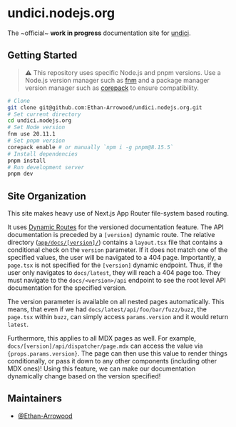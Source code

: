 # undici.nodejs.org

The ~official~ **work in progress** documentation site for [undici](https://github.com/nodejs/undici).

## Getting Started

> ⚠️ This repository uses specific Node.js and pnpm versions. Use a Node.js version manager such as [fnm](https://github.com/Schniz/fnm) and a package manager version manager such as [corepack](https://nodejs.org/api/corepack.html) to ensure compatibility.

```sh
# Clone
git clone git@github.com:Ethan-Arrowood/undici.nodejs.org.git
# Set current directory
cd undici.nodejs.org
# Set Node version
fnm use 20.11.1
# Set pnpm version
corepack enable # or manually `npm i -g pnpm@8.15.5`
# Install dependencies
pnpm install
# Run development server
pnpm dev
```

## Site Organization

This site makes heavy use of Next.js App Router file-system based routing.

It uses [Dynamic Routes](https://nextjs.org/docs/app/building-your-application/routing/dynamic-routes) for the versioned documentation feature. The API documentation is preceded by a `[version]` dynamic route. The relative directory ([`app/docs/[version]/`](./app/docs/[version]/)) contains a `layout.tsx` file that contains a conditional check on the `version` parameter. If it does not match one of the specified values, the user will be navigated to a 404 page. Importantly, a `page.tsx` is not specified for the `[version]` dynamic endpoint. Thus, if the user only navigates to `docs/latest`, they will reach a 404 page too. They must navigate to the `docs/<version>/api` endpoint to see the root level API documentation for the specified version.

The version parameter is available on all nested pages automatically. This means, that even if we had `docs/latest/api/foo/bar/fuzz/buzz`, the `page.tsx` within `buzz`, can simply access `params.version` and it would return `latest`.

Furthermore, this applies to all MDX pages as well. For example, `docs/[version]/api/dispatcher/page.mdx` can access the value via `{props.params.version}`. The page can then use this value to render things conditionally, or pass it down to any other components (including other MDX ones)! Using this feature, we can make our documentation dynamically change based on the version specified!

## Maintainers

- [@Ethan-Arrowood](https://github.com/Ethan-Arrowood)
